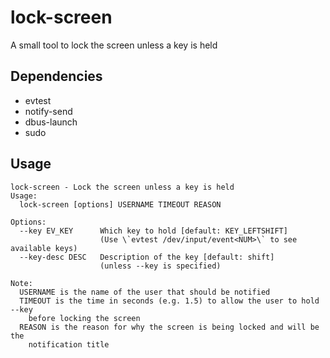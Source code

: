 # lock-screen

A small tool to lock the screen unless a key is held

## Dependencies

- evtest
- notify-send
- dbus-launch
- sudo

## Usage

```
lock-screen - Lock the screen unless a key is held
Usage:
  lock-screen [options] USERNAME TIMEOUT REASON

Options:
  --key EV_KEY      Which key to hold [default: KEY_LEFTSHIFT]
                    (Use \`evtest /dev/input/event<NUM>\` to see available keys)
  --key-desc DESC   Description of the key [default: shift]
                    (unless --key is specified)

Note:
  USERNAME is the name of the user that should be notified
  TIMEOUT is the time in seconds (e.g. 1.5) to allow the user to hold --key
    before locking the screen
  REASON is the reason for why the screen is being locked and will be the
    notification title
```
